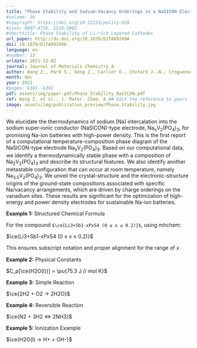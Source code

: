 ```yaml
---
title: "Phase Stability and Sodium-Vacancy Orderings in a NaSICON Electrode"
#volume: 36
#copyright: https://doi.org/10.15223/policy-029
#issn: 0897-4756, 1520-5002
#shorttitle: Phase Stability of Li-rich Layered Cathodes
url_paper: http://dx.doi.org/10.1039/D1TA09249A
doi: 10.1039/D1TA09249A
language: en
#number: 13
urldate: 2021-12-02
journal: Journal of Materials Chemistry A
author: Wang Z., Park S., Deng Z., Carlier D., Chotard J.-N., Croguennec L., Gautam, G. S., Cheetham A. K., Masquelier C. and Canepa P.
month: dec
year: 2021
#pages: 6381--6391
pdf: assets/img/paper-pdf/Phase_Stability_NaSICON.pdf
ref: Wang Z. et al., J. Mater. Chem. A ## Edit the reference to yours
image: assets/img/publication_preview/Phase_Stability.jpg
---
```


We elucidate the thermodynamics of sodium (Na) intercalation into the sodium super-ionic conductor (NaSICON)-type electrode, Na<sub>x</sub>V<sub>2</sub>(PO<sub>4</sub>)<sub>3</sub>, for promising Na-ion batteries with high-power density. This is the first report of a computational temperature-composition phase diagram of the NaSICON-type electrode Na<sub>x</sub>V<sub>2</sub>(PO<sub>4</sub>)<sub>3</sub>. Based on our computational data, we identify a thermodynamically stable phase with a composition of Na<sub>2</sub>V<sub>2</sub>(PO<sub>4</sub>)<sub>3</sub> and describe its structural features. We also identify another metastable configuration that can occur at room temperature, namely Na<sub>3.5</sub>V<sub>2</sub>(PO<sub>4</sub>)<sub>3</sub>. We unveil the crystal-structure and the electronic-structure origins of the ground-state compositions associated with specific Na/vacancy arrangements, which are driven by charge orderings on the vanadium sites. These results are significant for the optimization of high-energy and power density electrodes for sustainable Na-ion batteries.


**Example 1:** Structured Chemical Formula

For the compound `$\ce{Li3+Sb1-xPxS4 (0 ≤ x ≤ 0.2)}$`, using mhchem:

$\ce{Li3+Sb1-xPxS4 (0 ≤ x ≤ 0.2)}$

This ensures subscript notation and proper alignment for the range of 𝑥

**Example 2:** Physical Constants

\$C_p[\ce{H2O(l)}] = \pu{75.3 J // mol K}$

**Example 3:** Simple Reaction

\$\ce{2H2 + O2 -> 2H2O}$

**Example 4:** Reversible Reaction

\$\ce{N2 + 3H2 <=> 2NH3}$

**Example 5:** Ionization Example

\$\ce{H2O(l) -> H+ + OH-}$

